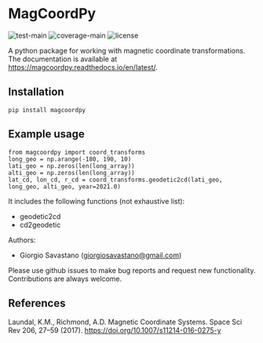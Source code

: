 # MagCoordPy

![test-main](https://github.com/giorgiosavastano/magcoordpy/actions/workflows/python-test-main.yml/badge.svg)
![coverage-main](https://img.shields.io/codecov/c/github/giorgiosavastano/magcoordpy)
![license](https://img.shields.io/github/license/giorgiosavastano/magcoordpy)

A python package for working with magnetic coordinate transformations.
The documentation is available at https://magcoordpy.readthedocs.io/en/latest/.

Installation
------------

    pip install magcoordpy

Example usage
-------------

    from magcoordpy import coord_transforms
    long_geo = np.arange(-180, 190, 10)
    lati_geo = np.zeros(len(long_array))
    alti_geo = np.zeros(len(long_array))
    lat_cd, lon_cd, r_cd = coord_transforms.geodetic2cd(lati_geo, long_geo, alti_geo, year=2021.0)


It includes the following functions (not exhaustive list):

* geodetic2cd
* cd2geodetic


Authors:

- Giorgio Savastano (<giorgiosavastano@gmail.com>)

Please use github issues to make bug reports and request new functionality. Contributions are always welcome.

## References

Laundal, K.M., Richmond, A.D. Magnetic Coordinate Systems. Space Sci Rev 206, 27–59 (2017). https://doi.org/10.1007/s11214-016-0275-y
